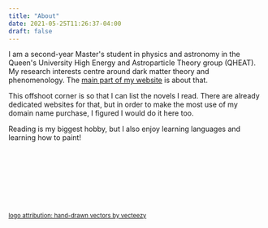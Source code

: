 ```yaml
---
title: "About"
date: 2021-05-25T11:26:37-04:00
draft: false
---
```


I am a second-year Master's student in physics and astronomy in the Queen's University High Energy and Astroparticle Theory group (QHEAT). My research interests centre around dark matter theory and phenomenology. The [main part of my website](https://physics.yilda.ca) is about that.

This offshoot corner is so that I can list the novels I read. There are already dedicated websites for that, but in order to make the most use of my domain name purchase, I figured I would do it here too.

Reading is my biggest hobby, but I also enjoy learning languages and learning how to paint!

&nbsp;

&nbsp;

&nbsp;

&nbsp;

<sup>[logo attribution: hand-drawn vectors by vecteezy](https://www.vecteezy.com/free-vector/hand-drawn)</sup>
